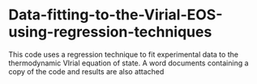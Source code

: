 # Data-fitting-to-the-Virial-EOS-using-regression-techniques
This code uses a regression technique to fit experimental data to the thermodynamic VIrial equation of state. A word documents containing a copy of the code and results are also attached 
